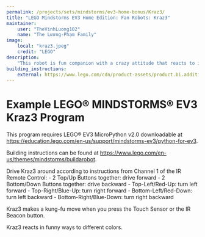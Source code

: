 ```yaml
---
permalink: /projects/sets/mindstorms/ev3-home-bonus/Kraz3/
title: "LEGO Mindstorms EV3 Home Edition: Fan Robots: Kraz3"
maintainer:
    user: "TheVinhLuong102"
    name: "The Lương-Phạm Family"
image:
    local: "kraz3.jpeg"
    credit: "LEGO"
description:
    "This robot is fun companion with a crazy attitude that reacts to it’s little IR Beacon bug friend. You can control it with the custom program, the IR Beacon, or simply set it to follow it’s little friend around the room."
building_instructions:
    external: https://www.lego.com/cdn/product-assets/product.bi.additional.extra.pdf/31313_X_KRAZ3.pdf
---
```



# Example LEGO® MINDSTORMS® EV3 Kraz3 Program

This program requires LEGO® EV3 MicroPython v2.0 downloadable at https://education.lego.com/en-us/support/mindstorms-ev3/python-for-ev3.

Building instructions can be found at https://www.lego.com/en-us/themes/mindstorms/buildarobot.

Drive Kraz3 around according to instructions from Channel 1 of the IR Remote Control:
    - 2 Top/Up Buttons together: drive forward
    - 2 Bottom/Down Buttons together: drive backward
    - Top-Left/Red-Up: turn left forward
    - Top-Right/Blue-Up: turn right forward
    - Bottom-Left/Red-Down: turn left backward
    - Bottom-Right/Blue-Down: turn right backward

Kraz3 makes a kung-fu move when you press the Touch Sensor or the IR Beacon button.

Kraz3 reacts in funny ways to different colors.

